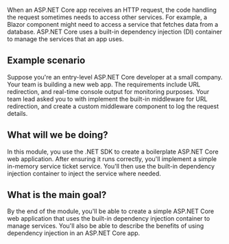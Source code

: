 When an ASP.NET Core app receives an HTTP request, the code handling the request sometimes needs to access other services. For example, a Blazor component might need to access a service that fetches data from a database. ASP.NET Core uses a built-in dependency injection (DI) container to manage the services that an app uses.

## Example scenario

Suppose you're an entry-level ASP.NET Core developer at a small company. Your team is building a new web app. The requirements include URL redirection, and real-time console output for monitoring purposes. Your team lead asked you to with implement the built-in middleware for URL redirection, and create a custom middleware component to log the request details.

## What will we be doing?

In this module, you use the .NET SDK to create a boilerplate ASP.NET Core web application. After ensuring it runs correctly, you'll implement a simple in-memory service ticket service. You'll then use the built-in dependency injection container to inject the service where needed.

## What is the main goal?

By the end of the module, you'll be able to create a simple ASP.NET Core web application that uses the built-in dependency injection container to manage services. You'll also be able to describe the benefits of using dependency injection in an ASP.NET Core app.
